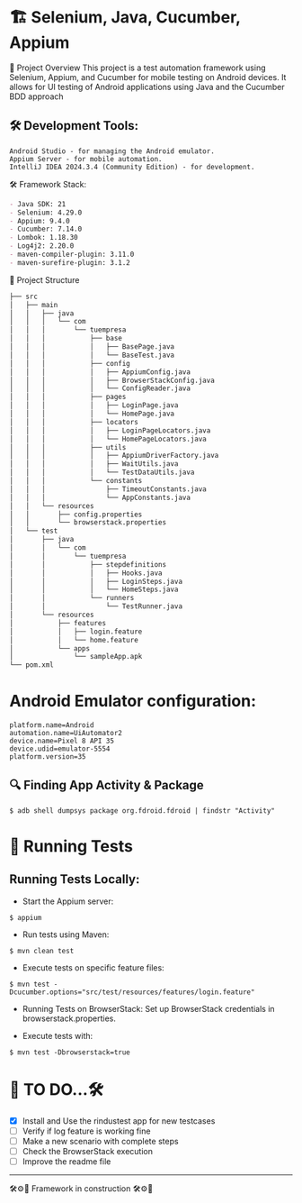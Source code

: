 # 🏗️ Selenium, Java, Cucumber, Appium

📌 Project Overview
This project is a test automation framework using Selenium, Appium, and Cucumber for mobile testing on Android devices. 
It allows for UI testing of Android applications using Java and the Cucumber BDD approach

## 🛠️ Development Tools:
```properties
Android Studio - for managing the Android emulator.
Appium Server - for mobile automation.
IntelliJ IDEA 2024.3.4 (Community Edition) - for development.
```

🛠️ Framework Stack:
```md
- Java SDK: 21
- Selenium: 4.29.0
- Appium: 9.4.0
- Cucumber: 7.14.0
- Lombok: 1.18.30
- Log4j2: 2.20.0
- maven-compiler-plugin: 3.11.0
- maven-surefire-plugin: 3.1.2
```


📂 Project Structure
```md
├── src
│   ├── main
│   │   ├── java
│   │   │   └── com
│   │   │       └── tuempresa
│   │   │           ├── base
│   │   │           │   ├── BasePage.java
│   │   │           │   └── BaseTest.java
│   │   │           ├── config
│   │   │           │   ├── AppiumConfig.java
│   │   │           │   ├── BrowserStackConfig.java
│   │   │           │   └── ConfigReader.java
│   │   │           ├── pages
│   │   │           │   ├── LoginPage.java
│   │   │           │   └── HomePage.java
│   │   │           ├── locators
│   │   │           │   ├── LoginPageLocators.java
│   │   │           │   └── HomePageLocators.java
│   │   │           ├── utils
│   │   │           │   ├── AppiumDriverFactory.java
│   │   │           │   ├── WaitUtils.java
│   │   │           │   └── TestDataUtils.java
│   │   │           └── constants
│   │   │               ├── TimeoutConstants.java
│   │   │               └── AppConstants.java
│   │   └── resources
│   │       ├── config.properties
│   │       └── browserstack.properties
│   └── test
│       ├── java
│       │   └── com
│       │       └── tuempresa
│       │           ├── stepdefinitions
│       │           │   ├── Hooks.java
│       │           │   ├── LoginSteps.java
│       │           │   └── HomeSteps.java
│       │           └── runners
│       │               └── TestRunner.java
│       └── resources
│           ├── features
│           │   ├── login.feature
│           │   └── home.feature
│           └── apps
│               └── sampleApp.apk
└── pom.xml
```

# Android Emulator configuration:
```properties
platform.name=Android
automation.name=UiAutomator2
device.name=Pixel 8 API 35
device.udid=emulator-5554
platform.version=35
```

## 🔍 Finding App Activity & Package
```shell
$ adb shell dumpsys package org.fdroid.fdroid | findstr "Activity"
```
# 🚀 Running Tests
## Running Tests Locally:

- Start the Appium server:
```shell
$ appium
```

- Run tests using Maven:
```shell
$ mvn clean test
```
- Execute tests on specific feature files:

```shell
$ mvn test -Dcucumber.options="src/test/resources/features/login.feature"
```

- Running Tests on BrowserStack:
Set up BrowserStack credentials in browserstack.properties.

- Execute tests with:
```shell
$ mvn test -Dbrowserstack=true
```

# 🔎 TO DO...🛠
- [X] Install and Use the rindustest app for new testcases
- [ ] Verify if log feature is working fine
- [ ] Make a new scenario with complete steps
- [ ] Check the BrowserStack execution
- [ ] Improve the readme file

---
🛠️⚙️🔨 Framework in construction 🛠️⚙️🔨